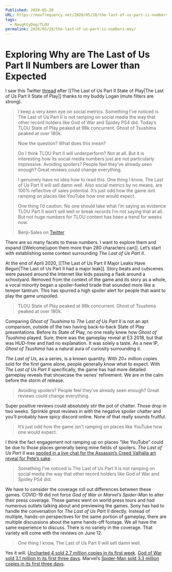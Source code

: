 ```yaml
---
Published: 2020-05-28
URL: https://maxfrequency.net/2020/05/28/the-last-of-us-part-ii-numbers-may/
tags:
  - NaughtyDog/TLOU
permalink: 2020/05/28/the-last-of-us-part-ii-numbers-may/
---
```

# Exploring Why are The Last of Us Part II Numbers are Lower than Expected

I saw this Twitter [thread](https://twitter.com/BenjiSales/status/1265741236952084482) after [[The Last of Us Part II State of Play|The Last of Us Part II State of Play]] thanks to my buddy Logan (mute filters are strong).

> I keep a very keen eye on social metrics. Something I’ve noticed is The Last of Us Part II is not ramping on social media the way that other record holders like God of War and Spidey PS4 did. Today’s TLOU State of Play peaked at 98k concurrent. Ghost of Tsushima peaked at over 180k.
> 
> Now the question? What does this mean?
> 
> Do I think TLOU Part II will underperform? Not at all. But it is interesting how its social media numbers just are not particularly impressive. Avoiding spoilers? People feel they’ve already seen enough? Great reviews could change everything.
> 
> I genuinely have no idea how to read this. One thing I know, The Last of Us Part II will sell damn well. Also social metrics by no means, are 100% reflective of sales potential. It’s just odd how the game isnt ramping on places like YouTube how one would expect.
> 
> One thing I’d caution. No one should take what I’m saying as evidence TLOU Part II won’t sell well or break records I’m not saying that at all. But not huge numbers for TLOU content has been a trend for weeks now.
> 
> Benji-Sales on [Twitter](https://twitter.com/BenjiSales/status/1265741236952084482)

There are so many facets to these numbers. I want to explore them and expand [[Welcome|upon them more than 280 characters can]]. Let’s start with establishing some context surrounding *The Last of Us Part II*.

At the end of April 2020, [[The Last of Us Part II Major Leaks Have Begun|The Last of Us Part II had a major leak]]. Story beats and cutscenes were passed around the Internet like kids passing a flask around a schoolyard. Removed from the context of the game and its story as a whole, a vocal minority began a spoiler-fueled tirade that sounded more like a temper tantrum. This has spurred a high spoiler alert for people that want to play the game unspoiled.

> TLOU State of Play peaked at 98k concurrent. Ghost of Tsushima peaked at over 180k.

Comparing *Ghost of Tsushima* to *The Last of Us Part II* is not an apt comparison, outside of the two having back-to-back State of Play presentations. Before its State of Play, no one really knew how *Ghost of Tsushima* played. Sure, there was the gameplay reveal at E3 2018, but that was HUD-free and had no explanation. It was solely a taste. As a new IP, *Ghost of Tsushima* has a natural aura of curiosity surrounding it.

*The Last of Us*, as a series, is a known quantity. With 20+ million copies sold for the first game alone, people generally know what to expect. With *The Last of Us Part II* specifically, the game has had more detailed gameplay reveals that showcase the series’ refinement. We are in the calm before the storm of release.

> Avoiding spoilers? People feel they’ve already seen enough? Great reviews could change everything.

Super positive reviews could absolutely stir the pot of chatter. Those drop in two weeks. Sprinkle great reviews in with the negative spoiler chatter and you’ll probably have spicy discord online. None of that really sounds fruitful.

> It’s just odd how the game isn't ramping on places like YouTube how one would expect.

I think the fact engagement not ramping up on places “like YouTube” could be due to those places generally being mine fields of spoilers. *The Last of Us Part II* was [spoiled in a live chat for the Assassin’s Creed Valhalla art reveal for Pete’s sake](https://www.vg247.com/2020/05/04/the-last-of-us-part-2-hate/).

> Something I’ve noticed is The Last of Us Part II is not ramping on social media the way that other record holders like God of War and Spidey PS4 did.

We have to consider the coverage roll out differences between these games. COVID-19 did not force *God of War* or *Marvel’s Spider-Man* to alter their press coverage. These games went on world press tours and had numerous outlets talking about and previewing the games. Sony has had to handle the conversation for *The Last of Us Part II* directly. Instead of multiple, hands-on perspectives for the same portion of gameplay, there are multiple discussions about the same hands-off footage. We all have the same experience to discuss. There is no variety in the coverage. That variety will come with the reviews on June 12.

> One thing I know, The Last of Us Part II will sell damn well.

Yes it will. [Uncharted 4 sold 2.7 million copies in its first week](https://blog.us.playstation.com/2016/05/23/uncharted-4-first-week-sales-surpass-2-7-million/). [God of War sold 3.1 million in its first three days](https://blog.us.playstation.com/2018/05/03/god-of-war-sells-over-3-1-million-units-in-3-days-becomes-fastest-selling-ps4-exclusive/). Marvel’s [Spider-Man sold 3.3 million copies in its first three days](https://www.forbes.com/sites/insertcoin/2018/09/21/ps4s-spider-man-just-broke-god-of-wars-sales-record-with-3-3-million-copies-sold-in-3-days/#3eb6ae701244).